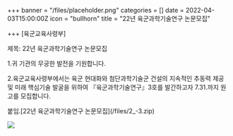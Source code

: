 +++
banner = "/files/placeholder.png"
categories = []
date = 2022-04-03T15:00:00Z
icon = "bullhorn"
title = "22년 육군과학기술연구 논문모집"

+++
\[육군교육사령부\]

제목: 22년 육군과학기술연구 논문모집

1\.귀 기관의 무궁한 발전을 기원합니다.

2\.육군교육사령부에서는 육군 현대화와 첨단과학기술군 건설의 지속적인 추동력 제공 및 미래 핵심기술 발굴을 위하여 『육군과학기술연구』3호를 발간하고자 7.31.까지 원고를 모집합니다.

붙임.\[22년 육군과학기술연구 논문모집\](/files/2_-3.zip)

![](/files/2_.JPG)
